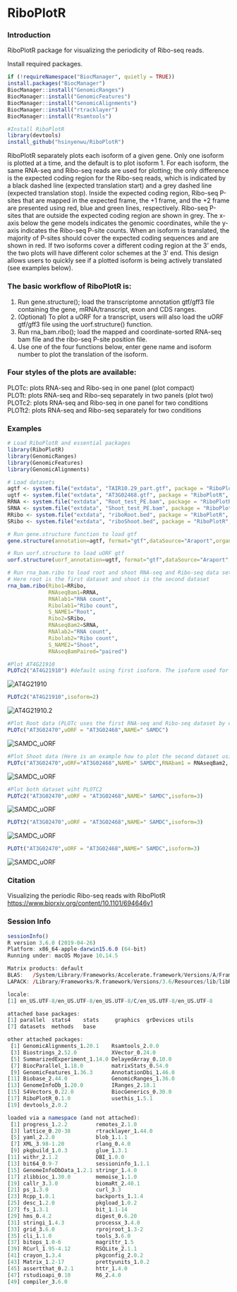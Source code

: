 # RiboPlotR
### Introduction
RiboPlotR package for visualizing the periodicity of Ribo-seq reads.

Install required packages.
```R
if (!requireNamespace("BiocManager", quietly = TRUE))
install.packages("BiocManager")
BiocManager::install("GenomicRanges")
BiocManager::install("GenomicFeatures")
BiocManager::install("GenomicAlignments")
BiocManager::install("rtracklayer") 
BiocManager::install("Rsamtools") 

#Install RiboPlotR
library(devtools)
install_github("hsinyenwu/RiboPlotR")
```

RiboPlotR separately plots each isoform of a given gene. Only one isoform is plotted at a time, and the default is to plot isoform 1. For each isoform, the same RNA-seq and Ribo-seq reads are used for plotting; the only difference is the expected coding region for the Ribo-seq reads, which is indicated by a black dashed line (expected translation start) and a grey dashed line (expected translation stop). Inside the expected coding region, Ribo-seq P-sites that are mapped in the expected frame, the +1 frame, and the +2 frame are presented using red, blue and green lines, respectively. Ribo-seq P-sites that are outside the expected coding region are shown in grey. The x-axis below the gene models indicates the genomic coordinates, while the y-axis indicates the Ribo-seq P-site counts. When an isoform is translated, the majority of P-sites should cover the expected coding sequences and are shown in red. If two isoforms cover a different coding region at the 3' ends, the two plots will have different color schemes at the 3' end. This design allows users to quickly see if a plotted isoform is being actively translated (see examples below).  

### The basic workflow of RiboPlotR is:
1. Run gene.structure(); load the transcriptome annotation gtf/gff3 file containing the gene, mRNA/transcript, exon and CDS ranges.  
2. (Optional) To plot a uORF for a transcript, users will also load the uORF gtf/gff3 file using the uorf.structure() function.  
3. Run rna_bam.ribo(); load the mapped and coordinate-sorted RNA-seq bam file and the ribo-seq P-site position file.  
4. Use one of the four functions below, enter gene name and isoform number to plot the translation of the isoform.  

### Four styles of the plots are available:
PLOTc: plots RNA-seq and Ribo-seq in one panel (plot compact)  
PLOTt: plots RNA-seq and Ribo-seq separately in two panels (plot two)  
PLOTc2: plots RNA-seq and Ribo-seq in one panel for two conditions  
PLOTt2: plots RNA-seq and Ribo-seq separately for two conditions  

### Examples
```R
# Load RiboPlotR and essential packages
library(RiboPlotR)
library(GenomicRanges)
library(GenomicFeatures)
library(GenomicAlignments)

# Load datasets
agtf <- system.file("extdata", "TAIR10.29_part.gtf", package = "RiboPlotR", mustWork = TRUE) #Annotation
ugtf <- system.file("extdata", "AT3G02468.gtf", package = "RiboPlotR", mustWork = TRUE) #uORF annotation
RRNA <- system.file("extdata", "Root_test_PE.bam", package = "RiboPlotR", mustWork = TRUE) #Root RNA-seq data
SRNA <- system.file("extdata", "Shoot_test_PE.bam", package = "RiboPlotR", mustWork = TRUE) #Shoot RNA-seq data
RRibo <- system.file("extdata", "riboRoot.bed", package = "RiboPlotR", mustWork = TRUE) #Root Ribo-seq data
SRibo <- system.file("extdata", "riboShoot.bed", package = "RiboPlotR", mustWork = TRUE) #Shoot Ribo-seq data

# Run gene.structure function to load gtf
gene.structure(annotation=agtf, format="gtf",dataSource="Araport",organism="Arabidopsis thaliana")

# Run uorf.structure to load uORF gtf
uorf.structure(uorf_annotation=ugtf, format="gtf",dataSource="Araport",organism="Arabidopsis thaliana")

# Run rna_bam.ribo to load root and shoot RNA-seq and Ribo-seq data sets
# Here root is the first dataset and shoot is the second dataset 
rna_bam.ribo(Ribo1=RRibo,
             RNAseqBam1=RRNA,
             RNAlab1="RNA count",
             Ribolab1="Ribo count",
             S_NAME1="Root",
             Ribo2=SRibo,
             RNAseqBam2=SRNA,
             RNAlab2="RNA count",
             Ribolab2="Ribo count",
             S_NAME2="Shoot",
             RNAseqBamPaired="paired")

#Plot AT4G21910 
PLOTc2("AT4G21910") #default using first isoform. The isoform used for plotting is marked in bold.
```
![AT4G21910](https://github.com/hsinyenwu/RiboPlotR/blob/master/image/AT4G21910.png)  

```R
PLOTc2("AT4G21910",isoform=2)
```
![AT4G21910.2](https://github.com/hsinyenwu/RiboPlotR/blob/master/image/AT4G21910_isoform2.png)

```R
#Plot Root data (PLOTc uses the first RNA-seq and Ribo-seq dataset by default. Here the first dataset is the Root dataset.) 
PLOTc("AT3G02470",uORF = "AT3G02468",NAME=" SAMDC")
```

![SAMDC_uORF](https://github.com/hsinyenwu/RiboPlotR/blob/master/image/SAMDC_uORF.png)

```R
#Plot Shoot data (Here is an example how to plot the second dataset using PLOTc)
PLOTc("AT3G02470",uORF="AT3G02468",NAME=" SAMDC",RNAbam1 = RNAseqBam2, ribo1 = Ribo2, SAMPLE1 = "Shoot")
```
![SAMDC_uORF](https://github.com/hsinyenwu/RiboPlotR/blob/master/image/SAMDC_shoot.png)

```R
#Plot both dataset wiht PLOTC2
PLOTc2("AT3G02470",uORF = "AT3G02468",NAME=" SAMDC",isoform=3)
```
![SAMDC_uORF](https://github.com/hsinyenwu/RiboPlotR/blob/master/image/SAMDC_PLOTt2.png)

```R
PLOTt2("AT3G02470",uORF = "AT3G02468",NAME=" SAMDC",isoform=3)
```
![SAMDC_uORF](https://github.com/hsinyenwu/RiboPlotR/blob/master/image/SAMDC_PLOTt2.png)

```R
PLOTt("AT3G02470",uORF = "AT3G02468",NAME=" SAMDC",isoform=3)
```
![SAMDC_uORF](https://github.com/hsinyenwu/RiboPlotR/blob/master/image/SAMDC_PLOTt_Root.png)

### Citation
Visualizing the periodic Ribo-seq reads with RiboPlotR
https://www.biorxiv.org/content/10.1101/694646v1
### Session Info
```R
sessionInfo()
R version 3.6.0 (2019-04-26)
Platform: x86_64-apple-darwin15.6.0 (64-bit)
Running under: macOS Mojave 10.14.5

Matrix products: default
BLAS:   /System/Library/Frameworks/Accelerate.framework/Versions/A/Frameworks/vecLib.framework/Versions/A/libBLAS.dylib
LAPACK: /Library/Frameworks/R.framework/Versions/3.6/Resources/lib/libRlapack.dylib

locale:
[1] en_US.UTF-8/en_US.UTF-8/en_US.UTF-8/C/en_US.UTF-8/en_US.UTF-8

attached base packages:
[1] parallel  stats4    stats     graphics  grDevices utils    
[7] datasets  methods   base     

other attached packages:
 [1] GenomicAlignments_1.20.1    Rsamtools_2.0.0            
 [3] Biostrings_2.52.0           XVector_0.24.0             
 [5] SummarizedExperiment_1.14.0 DelayedArray_0.10.0        
 [7] BiocParallel_1.18.0         matrixStats_0.54.0         
 [9] GenomicFeatures_1.36.3      AnnotationDbi_1.46.0       
[11] Biobase_2.44.0              GenomicRanges_1.36.0       
[13] GenomeInfoDb_1.20.0         IRanges_2.18.1             
[15] S4Vectors_0.22.0            BiocGenerics_0.30.0        
[17] RiboPlotR_0.1.0             usethis_1.5.1              
[19] devtools_2.0.2             

loaded via a namespace (and not attached):
 [1] progress_1.2.2         remotes_2.1.0         
 [3] lattice_0.20-38        rtracklayer_1.44.0    
 [5] yaml_2.2.0             blob_1.1.1            
 [7] XML_3.98-1.20          rlang_0.4.0           
 [9] pkgbuild_1.0.3         glue_1.3.1            
[11] withr_2.1.2            DBI_1.0.0             
[13] bit64_0.9-7            sessioninfo_1.1.1     
[15] GenomeInfoDbData_1.2.1 stringr_1.4.0         
[17] zlibbioc_1.30.0        memoise_1.1.0         
[19] callr_3.3.0            biomaRt_2.40.1        
[21] ps_1.3.0               curl_3.3              
[23] Rcpp_1.0.1             backports_1.1.4       
[25] desc_1.2.0             pkgload_1.0.2         
[27] fs_1.3.1               bit_1.1-14            
[29] hms_0.4.2              digest_0.6.20         
[31] stringi_1.4.3          processx_3.4.0        
[33] grid_3.6.0             rprojroot_1.3-2       
[35] cli_1.1.0              tools_3.6.0           
[37] bitops_1.0-6           magrittr_1.5          
[39] RCurl_1.95-4.12        RSQLite_2.1.1         
[41] crayon_1.3.4           pkgconfig_2.0.2       
[43] Matrix_1.2-17          prettyunits_1.0.2     
[45] assertthat_0.2.1       httr_1.4.0            
[47] rstudioapi_0.10        R6_2.4.0              
[49] compiler_3.6.0      
```
